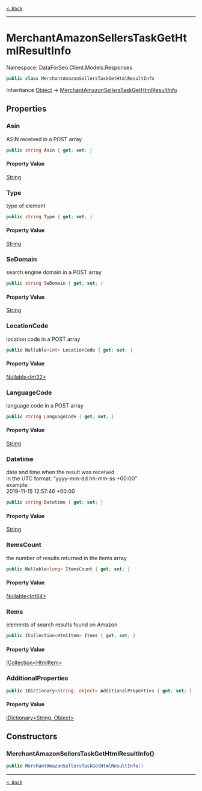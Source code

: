 [`< Back`](./)

---

# MerchantAmazonSellersTaskGetHtmlResultInfo

Namespace: DataForSeo.Client.Models.Responses

```csharp
public class MerchantAmazonSellersTaskGetHtmlResultInfo
```

Inheritance [Object](https://docs.microsoft.com/en-us/dotnet/api/system.object) → [MerchantAmazonSellersTaskGetHtmlResultInfo](./dataforseo.client.models.responses.merchantamazonsellerstaskgethtmlresultinfo)

## Properties

### **Asin**

ASIN received in a POST array

```csharp
public string Asin { get; set; }
```

#### Property Value

[String](https://docs.microsoft.com/en-us/dotnet/api/system.string)<br>

### **Type**

type of element

```csharp
public string Type { get; set; }
```

#### Property Value

[String](https://docs.microsoft.com/en-us/dotnet/api/system.string)<br>

### **SeDomain**

search engine domain in a POST array

```csharp
public string SeDomain { get; set; }
```

#### Property Value

[String](https://docs.microsoft.com/en-us/dotnet/api/system.string)<br>

### **LocationCode**

location code in a POST array

```csharp
public Nullable<int> LocationCode { get; set; }
```

#### Property Value

[Nullable&lt;Int32&gt;](https://docs.microsoft.com/en-us/dotnet/api/system.nullable-1)<br>

### **LanguageCode**

language code in a POST array

```csharp
public string LanguageCode { get; set; }
```

#### Property Value

[String](https://docs.microsoft.com/en-us/dotnet/api/system.string)<br>

### **Datetime**

date and time when the result was received
 <br>in the UTC format: “yyyy-mm-dd hh-mm-ss +00:00”
 <br>example:
 <br>2019-11-15 12:57:46 +00:00

```csharp
public string Datetime { get; set; }
```

#### Property Value

[String](https://docs.microsoft.com/en-us/dotnet/api/system.string)<br>

### **ItemsCount**

the number of results returned in the items array

```csharp
public Nullable<long> ItemsCount { get; set; }
```

#### Property Value

[Nullable&lt;Int64&gt;](https://docs.microsoft.com/en-us/dotnet/api/system.nullable-1)<br>

### **Items**

elements of search results found on Amazon

```csharp
public ICollection<HtmlItem> Items { get; set; }
```

#### Property Value

[ICollection&lt;HtmlItem&gt;](./dataforseo.client.models.htmlitem)<br>

### **AdditionalProperties**

```csharp
public IDictionary<string, object> AdditionalProperties { get; set; }
```

#### Property Value

[IDictionary&lt;String, Object&gt;](https://docs.microsoft.com/en-us/dotnet/api/system.collections.generic.idictionary-2)<br>

## Constructors

### **MerchantAmazonSellersTaskGetHtmlResultInfo()**

```csharp
public MerchantAmazonSellersTaskGetHtmlResultInfo()
```

---

[`< Back`](./)
